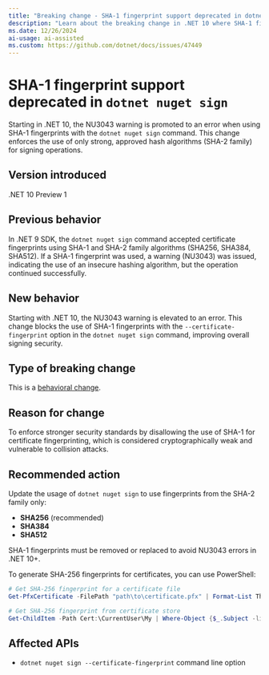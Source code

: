 ```yaml
---
title: "Breaking change - SHA-1 fingerprint support deprecated in dotnet nuget sign"
description: "Learn about the breaking change in .NET 10 where SHA-1 fingerprint support is deprecated in dotnet nuget sign command, promoting NU3043 warning to error."
ms.date: 12/26/2024
ai-usage: ai-assisted
ms.custom: https://github.com/dotnet/docs/issues/47449
---
```


# SHA-1 fingerprint support deprecated in `dotnet nuget sign`

Starting in .NET 10, the NU3043 warning is promoted to an error when using SHA-1 fingerprints with the `dotnet nuget sign` command. This change enforces the use of only strong, approved hash algorithms (SHA-2 family) for signing operations.

## Version introduced

.NET 10 Preview 1

## Previous behavior

In .NET 9 SDK, the `dotnet nuget sign` command accepted certificate fingerprints using SHA-1 and SHA-2 family algorithms (SHA256, SHA384, SHA512). If a SHA-1 fingerprint was used, a warning (NU3043) was issued, indicating the use of an insecure hashing algorithm, but the operation continued successfully.

## New behavior

Starting with .NET 10, the NU3043 warning is elevated to an error. This change blocks the use of SHA-1 fingerprints with the `--certificate-fingerprint` option in the `dotnet nuget sign` command, improving overall signing security.

## Type of breaking change

This is a [behavioral change](../../categories.md#behavioral-change).

## Reason for change

To enforce stronger security standards by disallowing the use of SHA-1 for certificate fingerprinting, which is considered cryptographically weak and vulnerable to collision attacks.

## Recommended action

Update the usage of `dotnet nuget sign` to use fingerprints from the SHA-2 family only:

- **SHA256** (recommended)
- **SHA384**
- **SHA512**

SHA-1 fingerprints must be removed or replaced to avoid NU3043 errors in .NET 10+.

To generate SHA-256 fingerprints for certificates, you can use PowerShell:

```powershell
# Get SHA-256 fingerprint for a certificate file
Get-PfxCertificate -FilePath "path\to\certificate.pfx" | Format-List Thumbprint

# Get SHA-256 fingerprint from certificate store
Get-ChildItem -Path Cert:\CurrentUser\My | Where-Object {$_.Subject -like "*YourCertificateName*"} | Format-List Thumbprint
```

## Affected APIs

- `dotnet nuget sign --certificate-fingerprint` command line option
